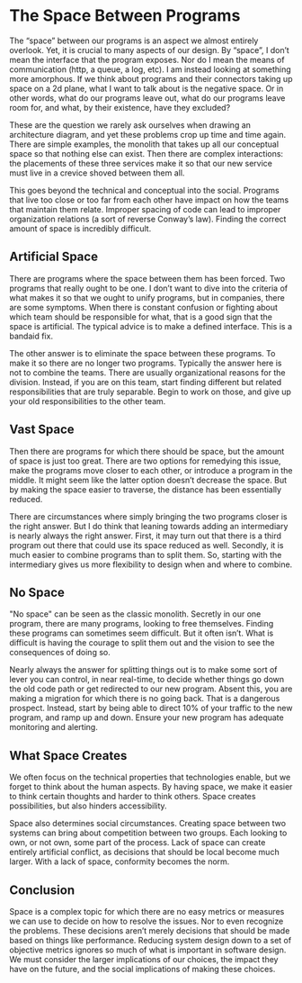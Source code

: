 # The Space Between Programs
The “space” between our programs is an aspect we almost entirely overlook. Yet, it is crucial to many aspects of our design. By “space”, I don’t mean the interface that the program exposes. Nor do I mean the means of communication (http, a queue, a log, etc). I  am instead looking at something more amorphous. If we think about programs and their connectors taking up space on a 2d plane, what I want to talk about is the negative space. Or in other words, what do our programs leave out, what do our programs leave room for, and what, by their existence, have they excluded?

These are the question we rarely ask ourselves when drawing an architecture diagram, and yet these problems crop up time and time again. There are simple examples, the monolith that takes up all our conceptual space so that nothing else can exist. Then there are complex interactions: the placements of these three services make it so that our new service must live in a crevice shoved between them all. 

This goes beyond the technical and conceptual into the social. Programs that live too close or too far from each other have impact on how the teams that maintain them relate. Improper spacing of code can lead to improper organization relations (a sort of reverse Conway’s law). Finding the correct amount of space is incredibly difficult.

## Artificial Space
There are programs where the space between them has been forced. Two programs that really ought to be one. I don’t want to dive into the criteria of what makes it so that we ought to unify programs, but in companies, there are some symptoms. When there is constant confusion or fighting about which team should be responsible for what, that is a good sign that the space is artificial. The typical advice is to make a defined interface. This is a bandaid fix.

The other answer is to eliminate the space between these programs. To make it so there are no longer two programs. Typically the answer here is not to combine the teams. There are usually organizational reasons for the division. Instead, if you are on this team, start finding different but related responsibilities that are truly separable. Begin to work on those, and give up your old responsibilities to the other team.

## Vast Space
Then there are programs for which there should be space, but the amount of space is just too great. There are two options for remedying this issue, make the programs move closer to each other, or introduce a program in the middle. It might seem like the latter option doesn’t decrease the space. But by making the space easier to traverse, the distance has been essentially reduced.

There are circumstances where simply bringing the two programs closer is the right answer. But I do think that leaning towards adding an intermediary is nearly always the right answer. First, it may turn out that there is a third program out there that could use its space reduced as well. Secondly, it is much easier to combine programs than to split them. So, starting with the intermediary gives us more flexibility to design when and where to combine.

## No Space
"No space" can be seen as the classic monolith. Secretly in our one program, there are many programs, looking to free themselves. Finding these programs can sometimes seem difficult. But it often isn’t. What is difficult is having the courage to split them out and the vision to see the consequences of doing so.

Nearly always the answer for splitting things out is to make some sort of lever you can control, in near real-time, to decide whether things go down the old code path or get redirected to our new program. Absent this, you are making a migration for which there is no going back. That is a dangerous prospect. Instead, start by being able to direct 10% of your traffic to the new program, and ramp up and down. Ensure your new program has adequate monitoring and alerting. 

## What Space Creates

We often focus on the technical properties that technologies enable, but we forget to think about the human aspects. By having space, we make it easier to think certain thoughts and harder to think others. Space creates possibilities, but also hinders accessibility. 

Space also determines social circumstances. Creating space between two systems can bring about competition between two groups. Each looking to own, or not own, some part of the process. Lack of space can create entirely artificial conflict, as decisions that should be local become much larger. With a lack of space, conformity becomes the norm.

## Conclusion

Space is a complex topic for which there are no easy metrics or measures we can use to decide on how to resolve the issues. Nor to even recognize the problems. These decisions aren’t merely decisions that should be made based on things like performance. Reducing system design down to a set of objective metrics ignores so much of what is important in software design. We must consider the larger implications of our choices, the impact they have on the future, and the social implications of making these choices.